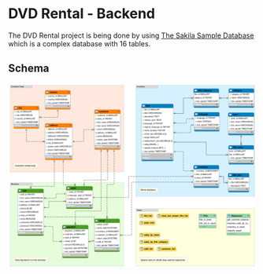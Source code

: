 # DVD Rental - Backend

The DVD Rental project is being done by using [The Sakila Sample Database](https://dev.mysql.com/doc/sakila/en/) which is a complex database with 16 tables.

## Schema

![Sakila Schema](https://github.com/Tomohiko10615/sakila/raw/main/sakila_full_database_schema_diagram.png)

